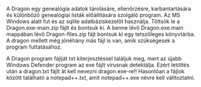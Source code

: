 A Dragon egy genealógia adatok tárolásáre, ellenőrzésre, karbantartására és különböző genealógiai listák előállítására szolgáló program.
Az MS Windows alatt fut és az sqlite adatbáziskezelőt használja.
Töltsök le a Dragon.exe-main.zip fájlt és bontsuk ki. A benne lévő Dragon.exe.main mappában lévő Dragon-files.zip fájt bontsuk ki egy tetszőleges könyvtárba.
A dragon mellett még jónéhány más fájl is van, amik szükségesek a program futtatásához. 

A Dragon program fájlját txt kiterjesztéssel találjuk meg, mert az újabb Windows Defender program az exe fájlt vírusnak detektálja. Ezért letöltés után a dragon.txt fájlt
át kell nevezni dragon.exe-re!! Hasonlóan a fájlok között található a notepad++.txt, amit notepad++.exe névre kell válltoztatni.


